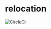# relocation
[![CircleCI](https://circleci.com/gh/neistadt/relocation.svg?style=svg)](https://circleci.com/gh/neistadt/relocation)
